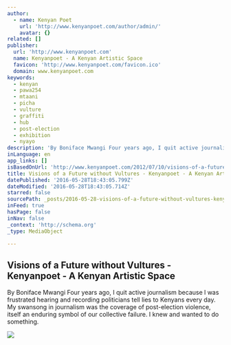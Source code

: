 ```yaml
---
author:
  - name: Kenyan Poet
    url: 'http://www.kenyanpoet.com/author/admin/'
    avatar: {}
related: []
publisher:
  url: 'http://www.kenyanpoet.com'
  name: Kenyanpoet - A Kenyan Artistic Space
  favicon: 'http://www.kenyanpoet.com/favicon.ico'
  domain: www.kenyanpoet.com
keywords:
  - kenyan
  - pawa254
  - mtaani
  - picha
  - vulture
  - graffiti
  - hub
  - post-election
  - exhibition
  - nyayo
description: 'By Boniface Mwangi Four years ago, I quit active journalism because l was frustrated hearing and recording politicians tell lies to Kenyans every day. My swansong in journalism was the coverage of post-election violence, itself an enduring symbol of our collective failure. I knew and wanted to do something.'
inLanguage: en
app_links: []
isBasedOnUrl: 'http://www.kenyanpoet.com/2012/07/10/visions-of-a-future-without-vultures/'
title: Visions of a Future without Vultures - Kenyanpoet - A Kenyan Artistic Space
datePublished: '2016-05-28T18:43:05.799Z'
dateModified: '2016-05-28T18:43:05.714Z'
starred: false
sourcePath: _posts/2016-05-28-visions-of-a-future-without-vultures-kenyanpoet-a-kenyan.md
inFeed: true
hasPage: false
inNav: false
_context: 'http://schema.org'
_type: MediaObject

---
```

<article style=""><h1>Visions of a Future without Vultures - Kenyanpoet - A Kenyan Artistic Space</h1><p>By Boniface Mwangi Four years ago, I quit active journalism because l was frustrated hearing and recording politicians tell lies to Kenyans every day. My swansong in journalism was the coverage of post-election violence, itself an enduring symbol of our collective failure. I knew and wanted to do something.</p><img src="http://kenyanpoet.com/wp-content/uploads/2012/07/Boniface-300x198.jpg" /></article>